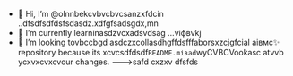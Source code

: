 - 👋 Hi, I’m @olnnbekcvbvcbvcsanzxfdcin ..dfsdfsdfdsfsdasdz.xdfgfsadsgdx,mn
- 🌱 I’m currently learninasdzvcxadsvdsag ...vіфвvkj
- 💞️ I’m looking tovbccbgd asdczxcollasdhgffdsfffaborsxzcjgfcial аівмс✨ repository because its xcvcsdfdsdf`README.mіваd`wyCVBCVookasc atvvb ycxvxcvxcvour changes.
--->safd
cxzxv
dfsfds
